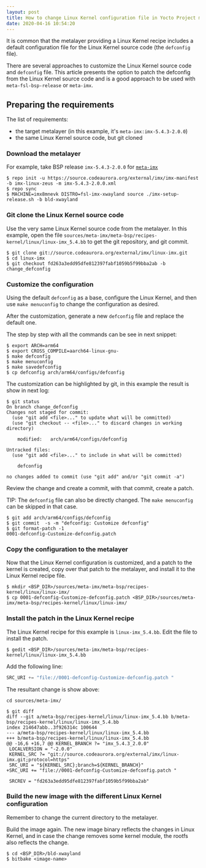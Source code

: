 ```yaml
---
layout: post
title: How to change Linux Kernel configuration file in Yocto Project metalayer
date: 2020-04-16 10:54:20
---
```


It is common that the metalayer providing a Linux Kernel recipe includes a default configuration file for the Linux Kernel source code (the `defconfig` file).

There are several approaches to customize the Linux Kernel source code and `defconfig` file. This article presents the option to patch the defconfig from the Linux Kernel source code and is a good approach to be used with `meta-fsl-bsp-release` or `meta-imx`.

## Preparing the requirements

The list of requirements:

* the target metalayer (in this example, it's `meta-imx:imx-5.4.3-2.0.0`)
* the same Linux Kernel source code, but git cloned


### Download the metalayer

For example, take BSP release `imx-5.4.3-2.0.0` for [`meta-imx`](https://source.codeaurora.org/external/imx/meta-imx/log/?h=zeus-5.4.3-2.0.0)

```
$ repo init -u https://source.codeaurora.org/external/imx/imx-manifest  -b imx-linux-zeus -m imx-5.4.3-2.0.0.xml
$ repo sync
$ MACHINE=imx8mnevk DISTRO=fsl-imx-xwayland source ./imx-setup-release.sh -b bld-xwayland
```

### Git clone the Linux Kernel source code

Use the very same Linux Kernel source code from the metalayer. In this example, open the file `sources/meta-imx/meta-bsp/recipes-kernel/linux/linux-imx_5.4.bb` to get the git repository, and git commit.

```
$ git clone git://source.codeaurora.org/external/imx/linux-imx.git
$ cd linux-imx
$ git checkout fd263a3edd95dfe812397fabf1059b5f99bba2ab -b change_defconfig

```

### Customize the configuration

Using the default `defconfig` as a base, configure the Linux Kernel, and then use `make menuconfig` to change the configuration as desired.

After the customization, generate a new `defconfig` file and replace the default one.

The step by step with all the commands can be see in next snippet:

```
$ export ARCH=arm64
$ export CROSS_COMPILE=aarch64-linux-gnu-
$ make defconfig
$ make menuconfig
$ make savedefconfig
$ cp defconfig arch/arm64/configs/defconfig

```

The customization can be highlighted by git, in this example the result is show in next log:

```shell
$ git status
On branch change_defconfig
Changes not staged for commit:
  (use "git add <file>..." to update what will be committed)
  (use "git checkout -- <file>..." to discard changes in working directory)

	modified:   arch/arm64/configs/defconfig

Untracked files:
  (use "git add <file>..." to include in what will be committed)

	defconfig

no changes added to commit (use "git add" and/or "git commit -a")
```

Review the change and create a commit, with that commit, create a patch.

TIP: The `defconfig` file can also be directly changed. The `make menuconfig` can be skipped in that case.

```
$ git add arch/arm64/configs/defconfig
$ git commit  -s -m "defconfig: Customize defconfig"
$ git format-patch -1
0001-defconfig-Customize-defconfig.patch
```

### Copy the configuration to the metalayer

Now that the Linux Kernel configuration is customized, and a patch to the kernel is created, copy over that patch to the metalayer, and install it to the Linux Kernel recipe file.

```
$ mkdir <BSP_DIR>/sources/meta-imx/meta-bsp/recipes-kernel/linux/linux-imx/
$ cp 0001-defconfig-Customize-defconfig.patch <BSP_DIR>/sources/meta-imx/meta-bsp/recipes-kernel/linux/linux-imx/
```


### Install the patch in the Linux Kernel recipe

The Linux Kernel recipe for this example is `linux-imx_5.4.bb`. Edit the file to install the patch.

```shell
$ gedit <BSP_DIR>/sources/meta-imx/meta-bsp/recipes-kernel/linux/linux-imx_5.4.bb
```
Add the following line:

```python
SRC_URI += "file://0001-defconfig-Customize-defconfig.patch "
```

The resultant change is show above:

```shell
cd sources/meta-imx/

$ git diff
diff --git a/meta-bsp/recipes-kernel/linux/linux-imx_5.4.bb b/meta-bsp/recipes-kernel/linux/linux-imx_5.4.bb
index 214647abb..3f926314c 100644
--- a/meta-bsp/recipes-kernel/linux/linux-imx_5.4.bb
+++ b/meta-bsp/recipes-kernel/linux/linux-imx_5.4.bb
@@ -16,6 +16,7 @@ KERNEL_BRANCH ?= "imx_5.4.3_2.0.0"
 LOCALVERSION = "-2.0.0"
 KERNEL_SRC ?= "git://source.codeaurora.org/external/imx/linux-imx.git;protocol=https"
 SRC_URI = "${KERNEL_SRC};branch=${KERNEL_BRANCH}"
+SRC_URI += "file://0001-defconfig-Customize-defconfig.patch "

 SRCREV = "fd263a3edd95dfe812397fabf1059b5f99bba2ab"
```

### Build the new image with the different Linux Kernel configuration

Remember to change the current directory to the metalayer.

Build the image again. The new image binary reflects the changes in Linux Kernel, and in case the change removes some kernel module, the rootfs also reflects the change.

```
$ cd <BSP_DIR>/bld-xwayland
$ bitbake <image-name>
```

<!---
Copyright 2020 NXP
To generate the HTML:

$ pandoc -s howto.md -o yocto-defconfig.html
-->
